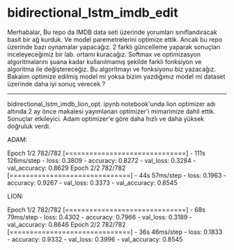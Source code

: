 # bidirectional_lstm_imdb_edit

Merhabalar, Bu repo da IMDB data seti üzerinde yorumları sınıflandıracak basit bir ağ kurduk. Ve model paremetrelerini optimize ettik.
Ancak bu repo üzerinde bazı oynamalar yapacağız. 
2 farklı güncelleme yaparak sonuçları inceleyeceğimiz bir lab. ortamı kuracağız.
Softmax ve optimizasyon algoritmalarını şuana kadar kullanılmamış şekilde farklı fonksiyon ve algoritma ile değiştereceğiz.
Bu algoritmayı ve fonksiyonu biz yazacağız. Bakalım optimize edilmiş model mi yoksa bizim yazdığımız model mi dataset üzerinde daha iyi sonuç verecek ?

---

bidirectional_lstm_imdb_lion_opt. ipynb notebook'unda lion optimizer adı altında 2 ay önce makalesi yayımlanan optimizer'i mimarimize
dahil ettik.
Sonuçlar etkileyici. Adam optimizer'e göre daha hızlı ve daha yüksek doğruluk verdi. 

ADAM:

Epoch 1/2
782/782 [==============================] - 111s 126ms/step - loss: 0.3809 - accuracy: 0.8272 - val_loss: 0.3284 - val_accuracy: 0.8629
Epoch 2/2
782/782 [==============================] - 44s 57ms/step - loss: 0.1963 - accuracy: 0.9267 - val_loss: 0.3373 - val_accuracy: 0.8545

LION:

Epoch 1/2
782/782 [==============================] - 68s 79ms/step - loss: 0.4302 - accuracy: 0.7966 - val_loss: 0.3189 - val_accuracy: 0.8646
Epoch 2/2
782/782 [==============================] - 36s 46ms/step - loss: 0.1833 - accuracy: 0.9332 - val_loss: 0.3996 - val_accuracy: 0.8545



